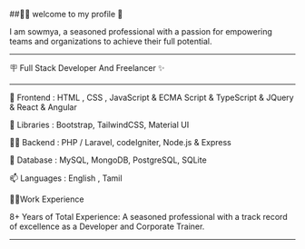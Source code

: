 ##👩‍💻 welcome to my profile 🫡

I am sowmya, a seasoned professional with a passion for empowering teams and organizations to achieve their full potential.
_______________________________________________________________________________________________________________________________________________________________
🪧 Full Stack Developer And Freelancer ✨
________________________________________________________________________________________________________________________________________________________________
🔭 Frontend : HTML , CSS , JavaScript & ECMA Script & TypeScript & JQuery & React & Angular

🌱 Libraries : Bootstrap, TailwindCSS, Material UI

👨‍💻 Backend : PHP / Laravel, codeIgniter, Node.js & Express

💬 Database : MySQL, MongoDB, PostgreSQL, SQLite

📫 Languages : English , Tamil

👩‍💻Work Experience

8+ Years of Total Experience: A seasoned professional with a track record of excellence as a Developer and Corporate Trainer.
_________________________________________________________________________________________________________________________________________________________________

